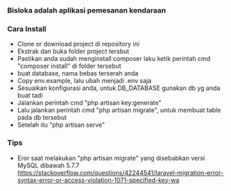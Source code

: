 ### Bisloka adalah aplikasi pemesanan kendaraan

### Cara Install
- Clone or download project di repository ini
- Ekstrak dan buka folder project tersbut
- Pastikan anda sudah menginstall composer laku ketik perintah cmd "composer install" di folder tersebut
- buat database, nama bebas terserah anda
- Copy env.example, lalu ubah menjadi .env saja
- Sesuaikan konfigurasi anda, untuk DB_DATABASE gunakan db yg anda buat tadi
- Jalankan perintah cmd "php artisan key:generate"
- Lalu jalankan perintah cmd "php artisan migrate", untuk membuat table pada db tersebut
- Setelah itu "php artisan serve"

### Tips
- Eror saat melakukan "php artisan migrate" yang disebabkan versi MySQL dibawah 5.7.7
  https://stackoverflow.com/questions/42244541/laravel-migration-error-syntax-error-or-access-violation-1071-specified-key-wa
